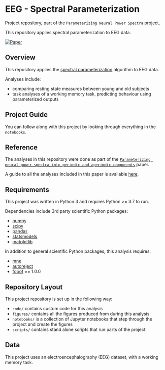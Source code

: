 # EEG - Spectral Parameterization

Project repository, part of the `Parameterizing Neural Power Spectra` project. 

This repository applies spectral parameterization to EEG data.

[![Paper](https://img.shields.io/badge/paper-nn10.1038-informational.svg)](https://doi.org/10.1038/s41593-020-00744-x)

## Overview

This repository applies the [spectral parameterization](http://github.com/fooof-tools/fooof) algorithm to EEG data.

Analyses include:
- comparing resting state measures between young and old subjects
- task analyses of a working memory task, predicting behaviour using parameterized outputs

## Project Guide

You can follow along with this project by looking through everything in the `notebooks`.

## Reference

The analyses in this repository were done as part of the
[`Parameterizing neural power spectra into periodic and aperiodic components`](https://doi.org/10.1038/s41593-020-00744-x) paper.

A guide to all the analyses included in this paper is available
[here](https://github.com/fooof-tools/Paper).

## Requirements

This project was written in Python 3 and requires Python >= 3.7 to run.

Dependencies include 3rd party scientific Python packages:
- [numpy](https://github.com/numpy/numpy)
- [scipy](https://github.com/scipy/scipy)
- [pandas](https://github.com/pandas-dev/pandas)
- [statsmodels](https://github.com/statsmodels/statsmodels)
- [matplotlib](https://github.com/matplotlib/matplotlib)

In addition to general scientific Python packages, this analysis requires:

- [mne](https://github.com/mne-tools/mne-python)
- [autoreject](https://github.com/autoreject/autoreject)
- [fooof](https://github.com/fooof-tools/fooof) == 1.0.0

## Repository Layout

This project repository is set up in the following way:

- `code/` contains custom code for this analysis
- `figures/` contains all the figures produced from during this analysis
- `notebooks/` is a collection of Jupyter notebooks that step through the project and create the figures
- `scripts/` contains stand alone scripts that run parts of the project

## Data

This project uses an electroencephalography (EEG) dataset, with a working memory task.
